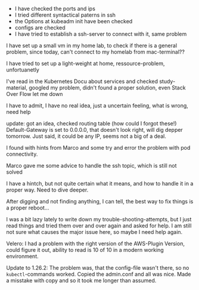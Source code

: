 - I have checked the ports and ips
- I tried different syntactical paterns in ssh
- the Options at kubeadm init have been checked
- configs are checked
- I have tried to establish a ssh-server to connect with it, same problem

I have set up a small vm in my home lab, to check if there is a general problem, since today, can't connect to my homelab from mac-terminal??

I have tried to set up a light-weight at home, ressource-problem, unfortuanetly

I've read in the Kubernetes Docu about services and checked study-material, googled my problem, didn't found a proper solution, even Stack Over Flow let me down

I have to admit, I have no real idea, just a uncertain feeling, what is wrong, need help

update: got an idea, checked routing table (how could I forgot these!) Default-Gateway is set to 0.0.0.0, that doesn't look right, will dig depper tomorrow. Just said, it could be any IP, seems not a big of a deal.

I found with hints from Marco and some try and error the problem with pod connectivity.

Marco gave me some advice to handle the ssh topic, which is still not solved

I have a hintch, but not quite certain what it means, and how to handle it in a proper way. Need to dive deeper.

After digging and not finding anything, I can tell, the best way to fix things is a proper reboot...

I was a bit lazy lately to write down my trouble-shooting-attempts, but I just read things and tried them over and over again and asked for help. I am still not sure what causes the major issue here, so maybe I need help again. 

Velero: I had a problem with the right version of the AWS-Plugin Version, could figure it out, ability to read is 10 of 10 in a modern working environment.

Update to 1.26.2: The problem was, that the config-file wasn't there, so no `kubectl`-commands worked. Copied the admin.conf and all was nice. Made a misstake with copy and so it took me longer than assumed. 